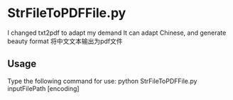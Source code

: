 StrFileToPDFFile.py
=======

I changed txt2pdf to adapt my demand
It can adapt Chinese, and generate beauty format
将中文文本输出为pdf文件

Usage
-----

Type the following command for use:
    python StrFileToPDFFile.py inputFilePath [encoding]
   

